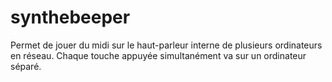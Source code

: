 # synthebeeper
Permet de jouer du midi sur le haut-parleur interne de plusieurs ordinateurs en réseau. Chaque touche appuyée simultanément va sur un ordinateur séparé.
